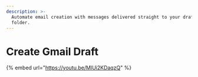 ```yaml
---
description: >-
  Automate email creation with messages delivered straight to your drafts
  folder.
---
```


# Create Gmail Draft

{% embed url="https://youtu.be/MIUi2KDaqzQ" %}

